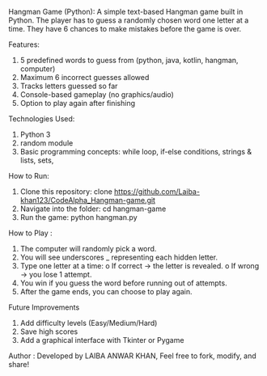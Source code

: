 Hangman Game (Python): 
 A simple text-based Hangman game built in Python.
 The player has to guess a randomly chosen word one letter at a time.
 They have 6 chances to make mistakes before the game is over.
 
Features: 
 1. 5 predefined words to guess from (python, java, kotlin, hangman, computer)
 2. Maximum 6 incorrect guesses allowed 
 3. Tracks letters guessed so far 
 4. Console-based gameplay (no graphics/audio) 
 5. Option to play again after finishing 
 
Technologies Used: 
 1. Python 3 
 2. random module 
 3. Basic programming concepts: 
     	while loop, 
      if-else conditions,
      strings & lists, 
     	sets,
     
How to Run: 
  1. Clone this repository: 
    clone https://github.com/Laiba-khan123/CodeAlpha_Hangman-game.git 
  2. Navigate into the folder:
    cd hangman-game 
  3. Run the game:
    python hangman.py
    
How to Play : 
 1.	The computer will randomly pick a word.
 2.	You will see underscores _ representing each hidden letter.
 3.	Type one letter at a time:
    o	If correct → the letter is revealed.
    o	If wrong → you lose 1 attempt.
 4.	You win if you guess the word before running out of attempts.
 5.	After the game ends, you can choose to play again.
    
Future Improvements
 1. Add difficulty levels (Easy/Medium/Hard)
 2. Save high scores
3. Add a graphical interface with Tkinter or Pygame
   
Author : 
  Developed by LAIBA ANWAR KHAN, 
  Feel free to fork, modify, and share!
